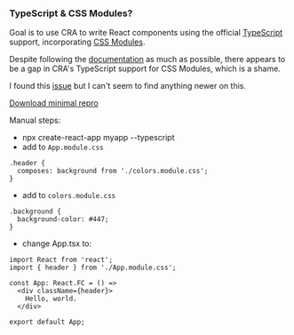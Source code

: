 ### TypeScript & CSS Modules?

Goal is to use CRA to write React components using the official [TypeScript](https://reactjs.org/docs/static-type-checking.html#adding-typescript-to-a-project) support, incorporating [CSS Modules](https://reactjs.org/blog/2018/10/01/create-react-app-v2.html#whats-new).

Despite following the [documentation](https://facebook.github.io/create-react-app/docs/adding-a-css-modules-stylesheet) as much as possible, there appears to be a gap in CRA's TypeScript support for CSS Modules, which is a shame. 

I found this [issue](https://github.com/facebook/create-react-app/issues/5677) but I can't seem to find anything newer on this.

[Download minimal repro](https://github.com/onpaws/cra-typescript-cssmodules)


Manual steps:
 - npx create-react-app myapp --typescript
 - add to `App.module.css`
```
.header {
  composes: background from './colors.module.css';
}

```
- add to `colors.module.css`
```
.background {
  background-color: #447;
}
```
- change App.tsx to:
```
import React from 'react';
import { header } from './App.module.css';

const App: React.FC = () => 
  <div className={header}>
    Hello, world.
  </div>

export default App;
```
